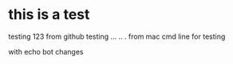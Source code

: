# this is a test
testing 123
from github testing ... .. . 
from mac cmd line 
for testing 

with echo bot changes
